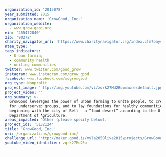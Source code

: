 ```yaml
---
organization_id: '2015078'
year_submitted: 2015
organization_name: 'GrowGood, Inc.'
organization_website:
  - www.grow-good.org
ein: '455472840'
zip: '90272'
charity_navigator_url: 'https://www.charitynavigator.org/index.cfm?bay=search.profile&ein=455472840'
ntee_type: ''
tags_indicators:
  - Urban farming
  - community health
  - uniting communities
twitter: www.twitter.com/good_grow
instagram: www.instagram.com/grow_good
facebook: www.facebook.com/wegrowgood
org_type: Nonprofit
project_image: 'http://img.youtube.com/vi/zqrk27Md2Bo/maxresdefault.jpg'
project_video: ''
org_summary: >-
  GrowGood leverages the power of urban farming to unite people, to create hope
  for underserved groups, and to lay foundations for healthy communities,
  beginning with the city of Bell — a “food desert” according to the U.S.
  Department of Agriculture.
areas_impacted: 'Other (please specify below):'
project_ids: '5102124'
title: 'GrowGood, Inc.'
uri: /organizations/growgood-inc/
challenge_url: 'http://maker.good.is/myla2050live2015/projects/GrowGood.html'
youtube_video_identifier: zqrk27Md2Bo

---
```

